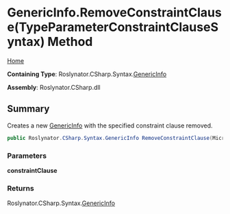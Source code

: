 # GenericInfo\.RemoveConstraintClause\(TypeParameterConstraintClauseSyntax\) Method

[Home](../../../../../README.md)

**Containing Type**: Roslynator\.CSharp\.Syntax\.[GenericInfo](../README.md)

**Assembly**: Roslynator\.CSharp\.dll

## Summary

Creates a new [GenericInfo](../README.md) with the specified constraint clause removed\.

```csharp
public Roslynator.CSharp.Syntax.GenericInfo RemoveConstraintClause(Microsoft.CodeAnalysis.CSharp.Syntax.TypeParameterConstraintClauseSyntax constraintClause)
```

### Parameters

**constraintClause**

### Returns

Roslynator\.CSharp\.Syntax\.[GenericInfo](../README.md)

